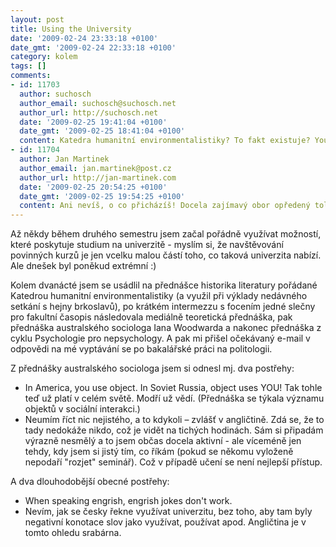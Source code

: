 ```yaml
---
layout: post
title: Using the University
date: '2009-02-24 23:33:18 +0100'
date_gmt: '2009-02-24 22:33:18 +0100'
category: kolem
tags: []
comments:
- id: 11703
  author: suchosch
  author_email: suchosch@suchosch.net
  author_url: http://suchosch.net
  date: '2009-02-25 19:41:04 +0100'
  date_gmt: '2009-02-25 18:41:04 +0100'
  content: Katedra humanitní environmentalistiky? To fakt existuje? You must be kyding me!
- id: 11704
  author: Jan Martinek
  author_email: jan.martinek@post.cz
  author_url: http://jan-martinek.com
  date: '2009-02-25 20:54:25 +0100'
  date_gmt: '2009-02-25 19:54:25 +0100'
  content: Ani nevíš, o co přicházíš! Docela zajímavý obor opředený tolika stereotypy, že jeho absence ve tvém okolí musí být na duši ochuzující! :)
---
```

<p>Až někdy během druhého semestru jsem začal pořádně využívat možností, které poskytuje studium na univerzitě - myslím si, že navštěvování povinných kurzů je jen vcelku malou částí toho, co taková univerzita nabízí. Ale dnešek byl poněkud extrémní :)</p>
<p>Kolem dvanácté jsem se usádlil na přednášce historika literatury pořádané Katedrou humanitní environmentalistiky (a využil při výklady nedávného setkání s hejny brkoslavů), po krátkém intermezzu s focením jedné slečny pro fakultní časopis následovala mediálně teoretická přednáška, pak přednáška australského sociologa Iana Woodwarda a nakonec přednáška z cyklu Psychologie pro nepsychology. A pak mi přišel očekávaný e-mail v odpovědi na mé vyptávání se po bakalářské práci na politologii.</p>
<p>Z přednášky australského sociologa jsem si odnesl mj. dva postřehy:</p>
<ul>
<li>In America, you use object. In Soviet Russia, object uses YOU! Tak tohle teď už platí v celém světě. Modří už vědí. (Přednáška se týkala významu objektů v sociální interakci.)</li>
<li>Neumím říct nic nejistého, a to kdykoli – zvlášť v angličtině. Zdá se, že to tady nedokáže nikdo, což je vidět na tichých hodinách. Sám si připadám výrazně nesmělý a to jsem občas docela aktivní - ale víceméně jen tehdy, kdy jsem si jistý tím, co říkám (pokud se někomu vyloženě nepodaří "rozjet" seminář). Což v případě učení se není nejlepší přístup.</li>
</ul>
<p>A dva dlouhodobější obecné postřehy:</p>
<ul>
<li>When speaking engrish, engrish jokes don't work.</li>
<li>Nevím, jak se česky řekne využívat univerzitu, bez toho, aby tam byly negativní konotace slov jako využívat, používat apod. Angličtina je v tomto ohledu srabárna.</li>
</ul>
